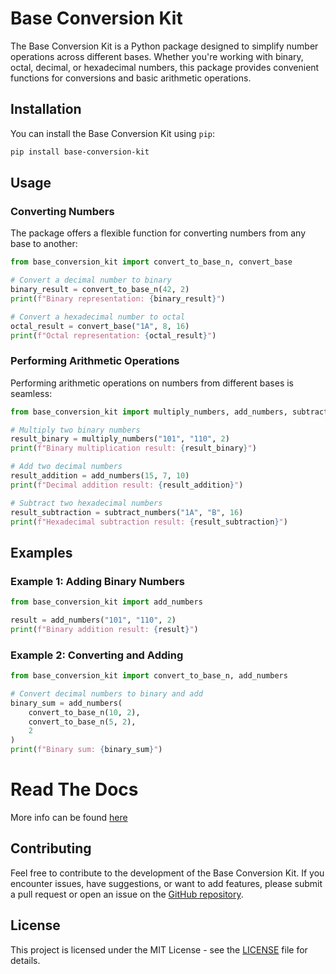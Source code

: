 # Base Conversion Kit

The Base Conversion Kit is a Python package designed to simplify number operations across different bases. Whether you're working with binary, octal, decimal, or hexadecimal numbers, this package provides convenient functions for conversions and basic arithmetic operations.

## Installation

You can install the Base Conversion Kit using `pip`:

```bash
pip install base-conversion-kit
```

## Usage

### Converting Numbers

The package offers a flexible function for converting numbers from any base to another:

```python
from base_conversion_kit import convert_to_base_n, convert_base

# Convert a decimal number to binary
binary_result = convert_to_base_n(42, 2)
print(f"Binary representation: {binary_result}")

# Convert a hexadecimal number to octal
octal_result = convert_base("1A", 8, 16)
print(f"Octal representation: {octal_result}")
```

### Performing Arithmetic Operations

Performing arithmetic operations on numbers from different bases is seamless:

```python
from base_conversion_kit import multiply_numbers, add_numbers, subtract_numbers

# Multiply two binary numbers
result_binary = multiply_numbers("101", "110", 2)
print(f"Binary multiplication result: {result_binary}")

# Add two decimal numbers
result_addition = add_numbers(15, 7, 10)
print(f"Decimal addition result: {result_addition}")

# Subtract two hexadecimal numbers
result_subtraction = subtract_numbers("1A", "B", 16)
print(f"Hexadecimal subtraction result: {result_subtraction}")
```

## Examples

### Example 1: Adding Binary Numbers

```python
from base_conversion_kit import add_numbers

result = add_numbers("101", "110", 2)
print(f"Binary addition result: {result}")
```

### Example 2: Converting and Adding

```python
from base_conversion_kit import convert_to_base_n, add_numbers

# Convert decimal numbers to binary and add
binary_sum = add_numbers(
    convert_to_base_n(10, 2),
    convert_to_base_n(5, 2),
    2
)
print(f"Binary sum: {binary_sum}")
```

# Read The Docs

More info can be found [here](https://base-conversion-kit.readthedocs.io)

## Contributing

Feel free to contribute to the development of the Base Conversion Kit. If you encounter issues, have suggestions, or want to add features, please submit a pull request or open an issue on the [GitHub repository](https://github.com/porfanid/base-conversion-kit).

## License

This project is licensed under the MIT License - see the [LICENSE](https://github.com/porfanid/base-conversion-kit/blob/master/LICENSE) file for details.